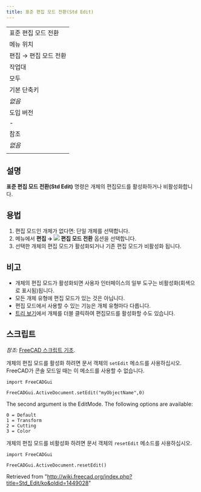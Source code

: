 ```yaml
---
title: 표준 편집 모드 전환(Std Edit)
---
```

|  |
| --- |
| 표준 편집 모드 전환 |
| 메뉴 위치 |
| 편집 → 편집 모드 전환 |
| 작업대 |
| 모두 |
| 기본 단축키 |
| *없음* |
| 도입 버전 |
| - |
| 참조 |
| *없음* |
|  |

## 설명

**표준 편집 모드 전환(Std Edit)** 명령은 개체의 편집모드를 활성화하거나 비활성화합니다.

## 용법

1. 편집 모드인 개체가 없다면: 단일 개체를 선택합니다.
2. 메뉴에서 **편집 → ![](/images/Std_Edit.svg) 편집 모드 전환** 옵션을 선택합니다.
3. 선택한 개체의 편집 모드가 활성화되거나 기존 편집 모드가 비활성화 됩니다.

## 비고

* 개체의 편집 모드가 활성화되면 사용자 인터페이스의 일부 도구는 비활성화(회색으로 표시됨)됩니다.
* 모든 개체 유형에 편집 모드가 있는 것은 아닙니다.
* 편집 모드에서 사용할 수 있는 기능은 개체 유형마다 다릅니다.
* [트리 보기](/Tree_view/ko "Tree view/ko")에서 개체를 더블 클릭하여 편집모드를 활성화할 수도 있습니다.

## 스크립트

*참조:* [FreeCAD 스크립트 기초](/FreeCAD_Scripting_Basics/ko "FreeCAD Scripting Basics/ko").

개체의 편집 모드를 활성화 하려면 문서 객체의 `setEdit` 메소드를 사용하십시오. FreeCAD가 콘솔 모드일 때는 이 메소드를 사용할 수 없습니다.

```
import FreeCADGui

FreeCADGui.ActiveDocument.setEdit("myObjectName",0)

```

The second argument is the EditMode. The following options are available:

```
0 = Default
1 = Transform
2 = Cutting
3 = Color

```

개체의 편집 모드를 비활성화 하려면 문서 객체의 `resetEdit` 메소드를 사용하십시오.

```
import FreeCADGui

FreeCADGui.ActiveDocument.resetEdit()

```

Retrieved from "<http://wiki.freecad.org/index.php?title=Std_Edit/ko&oldid=1449028>"
